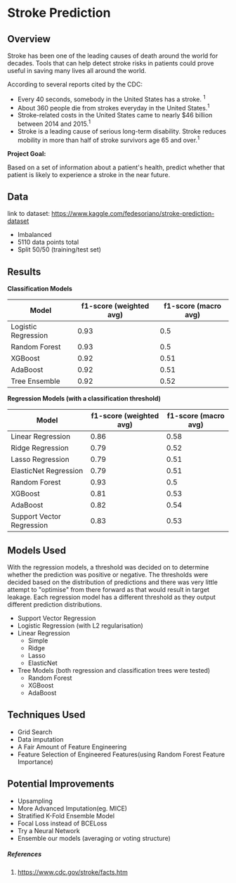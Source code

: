 # Stroke Prediction



## Overview

Stroke has been one of the leading causes of death around the world for decades. Tools that can help detect stroke risks in patients could prove useful in saving many lives all around the world.

According to several reports cited by the CDC:

* Every 40 seconds, somebody in the United States has a stroke. <sup>1</sup>
* About 360 people die from strokes everyday in the United States.<sup>1</sup>
* Stroke-related costs in the United States came to nearly $46 billion between 2014 and 2015.<sup>1</sup>
* Stroke is a leading cause of serious long-term disability. Stroke reduces mobility in more than half of stroke survivors age 65 and over.<sup>1</sup>

**Project Goal:**

Based on a set of information about a patient's health, predict whether that patient is likely to experience a stroke in the near future.

## Data

link to dataset: https://www.kaggle.com/fedesoriano/stroke-prediction-dataset

* Imbalanced
* 5110 data points total
* Split 50/50 (training/test set)



## Results

**Classification Models**

| Model               | f1-score (weighted avg) | f1-score (macro avg) |
| ------------------- | ----------------------- | -------------------- |
| Logistic Regression | 0.93                    | 0.5                  |
| Random Forest       | 0.93                    | 0.5                  |
| XGBoost             | 0.92                    | 0.51                 |
| AdaBoost            | 0.92                    | 0.51                 |
| Tree Ensemble       | 0.92                    | 0.52                 |

**Regression Models (with a classification threshold)**

| Model                     | f1-score (weighted avg) | f1-score (macro avg) |
| ------------------------- | ----------------------- | -------------------- |
| Linear Regression         | 0.86                    | 0.58                 |
| Ridge Regression          | 0.79                    | 0.52                 |
| Lasso Regression          | 0.79                    | 0.51                 |
| ElasticNet Regression     | 0.79                    | 0.51                 |
| Random Forest             | 0.93                    | 0.5                  |
| XGBoost                   | 0.81                    | 0.53                 |
| AdaBoost                  | 0.82                    | 0.54                 |
| Support Vector Regression | 0.83                    | 0.53                 |

## Models Used

With the regression models, a threshold was decided on to determine whether the prediction was positive or negative. The thresholds were decided based on the distribution of predictions and there was very little attempt to "optimise" from there forward as that would result in target leakage. Each regression model has a different threshold as they output different prediction distributions.

* Support Vector Regression
* Logistic Regression (with L2 regularisation)
* Linear Regression
  * Simple
  * Ridge
  * Lasso
  * ElasticNet
* Tree Models (both regression and classification trees were tested)
  * Random Forest
  * XGBoost
  * AdaBoost



## Techniques Used

* Grid Search
* Data imputation
* A Fair Amount of Feature Engineering
* Feature Selection of Engineered Features(using Random Forest Feature Importance)



## Potential Improvements

* Upsampling
* More Advanced Imputation(eg. MICE)
* Stratified K-Fold Ensemble Model
* Focal Loss instead of BCELoss
* Try a Neural Network
* Ensemble our models (averaging or voting structure)



##### References

1. https://www.cdc.gov/stroke/facts.htm
